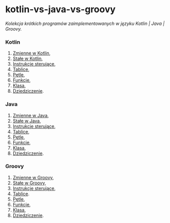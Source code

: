 # kotlin-vs-java-vs-groovy
_Kolekcja krótkich programów zaimplementowanych w języku Kotlin | Java | Groovy._

### Kotlin

01. [Zmienne w Kotlin](./kotlin/KotlinExample01.kt),
02. [Stałe w Kotlin](./kotlin/KotlinExample02.kt),
03. [Instrukcje sterujące](./kotlin/KotlinExample03.kt),
04. [Tablice](./kotlin/KotlinExample04.kt),
05. [Pętle](./kotlin/KotlinExample05.kt),
06. [Funkcje](./kotlin/KotlinExample06.kt),
07. [Klasa](./kotlin/KotlinExample07.kt),
08. [Dziedziczenie](./kotlin/KotlinExample08.kt).

### Java

01. [Zmienne w Java](./java/JavaExample01.java),
02. [Stałe w Java](./java/JavaExample02.java),
03. [Instrukcje sterujące](./java/JavaExample03.java),
04. [Tablice](./java/JavaExample04.java),
05. [Pętle](./java/JavaExample05.java),
06. [Funkcje](./java/JavaExample06.java),
07. [Klasa](./java/JavaExample07.java),
08. [Dziedziczenie](./java/JavaExample08.java).

### Groovy

01. [Zmienne w Groovy](./groovy/GroovyExample01.groovy),
02. [Stałe w Groovy](./groovy/GroovyExample02.groovy),
03. [Instrukcje sterujące](./groovy/GroovyExample03.groovy),
04. [Tablice](./groovy/GroovyExample04.groovy).
05. [Pętle](./groovy/GroovyExample05.groovy),
06. [Funkcje](./groovy/GroovyExample06.groovy),
07. [Klasa](./groovy/GroovyExample07.groovy),
08. [Dziedziczenie](./groovy/GroovyExample08.groovy).

